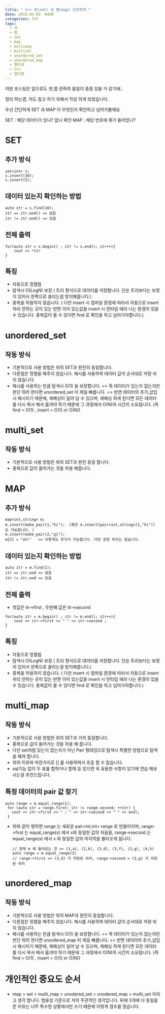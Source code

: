 ```yaml
---
title: " C++ 셋(set) 과 멥(map) 간단하게 "
date: 2019-05-03 -0400
categories: 지식
tags: 
  - 셋
  - 멥
  - set
  - map
  - multimap
  - multiset
  - unordered_set
  - unordered_map
  - 멀티셋
  - C++
  - 멀티맵
---
```


이번 포스팅은 앞으로도 셋,멥 관하여 쓸일이 종종 있을 거 같기에..

정리 하는겸, 저도 참고 하기 위해서 작성 하게 되었습니다.

우선 간단하게 SET 과 MAP 이 무엇인지 확인하고 넘어가볼께요

SET : 해당 데이터가 있나? 없나 확인
MAP : 해당 번호에 뭐가 들어있나? 

# SET

## 추가 방식
```
set<int> s;
s.insert(10);
s.insert(5);
```
## 데이터 있는지 확인하는 방법
```
auto itr = s.find(10);
itr == itr.end() <= 없음
itr != itr.end() <= 있음
```

## 전체 출력
```
for(auto itr = s.begin() ; itr != s.end(); itr++){
    cout << *itr
}
```

## 특징
- 자동으로 정렬됨
- 탐색시 O(LogN) 보장 ( 트리 형식으로 데이터를 저장합니다. 단순 트리보다는 보정이 있어서 한쪽으로 쏠리는걸 방지해줍니다.)
- 중복을 허용하지 않습니다. ( 다만 insert 시 컴파일 환경에 따라서 자동으로 insert처리 안하는 곳이 있는 반면
  이미 있는값을 insert 시 런타임 에러 나는 환경이 있을 수 있습니다. 중복값이 올 수 있다면 find 로 확인을 하고 넘어가야합니다.)
  
# unordered_set
## 작동 방식 
 - 기본적으로 사용 방법은 위의 SET과 완전히 동일합니다.
 - 다른점은 정렬을 해주지 않습니다. 해시를 사용하여 데이터 값이 순서대로 저장 되지 않습니다.
 - 해시를 사용하는 만큼 탐색시 O(1) 을 보장합니다. 
   => 즉 데이터가 있는지 없는지만 판단 하려 한다면 unordered_set 이 제일 빠릅니다.
   => 반면 데이터의 추가,삽입 시 해시이기 때문에, 재해싱이 일어 날 수 있으며, 재해싱 하게 된다면
    모든 데이터를 다시 복사 해서 옮겨야 하기 때문에 그 과정에서 O(N)의 시간이 소요됩니다.
    (즉 find = O(1) , insert = O(1) or O(N))
    
# multi_set
## 작동 방식
 - 기본적으로 사용 방법은 위의 SET과 완전 동일 합니다.
 - 중복으로 값이 들어가는 것을 허용 해줍니다. 
 
 
 
# MAP
## 추가 방식
```
map<int,string> m;
m.insert(make_pair(1,"hi");  (혹은 m.insert(pair<int,string>(1,"hi")) 도 가능합니다. )
m.insert(make_pair(2,"gi");
m[3] = "oh!"   <= 이렇게도 추가가 가능합니다. 다만 권장 하지는 않습니다.
```
## 데이터 있는지 확인하는 방법
```
auto itr = m.find(1);
itr == itr.end <= 없음
itr != itr.end <= 있음
```

## 전체 출력
- 첫값은 itr->first , 두번쨰 값은 itr->second
```
for(auto itr = m.begin() ; itr != m.end(); itr++){
    cout << itr->first << " " << itr->second ;  
}
```

## 특징
- 자동으로 정렬됨
- 탐색시 O(LogN) 보장 ( 트리 형식으로 데이터를 저장합니다. 단순 트리보다는 보정이 있어서 한쪽으로 쏠리는걸 방지해줍니다.)
- 중복을 허용하지 않습니다. ( 다만 insert 시 컴파일 환경에 따라서 자동으로 insert처리 안하는 곳이 있는 반면
  이미 있는값을 insert 시 런타임 에러 나는 환경이 있을 수 있습니다. 중복값이 올 수 있다면 find 로 확인을 하고 넘어가야합니다.)
 
 # multi_map
 ## 작동 방식
  - 기본적으로 사용 방법읜 위의 SET과 거의 동일합니다.
  - 중복으로 값이 들어가는 것을 허용 해 줍니다.
  - 다만 set처럼 있는지 없는지가 아닌 Pair 형태임으로 탐색시 특별한 방법으로 탐색을 해야 합니다.
  - 위의 이유와 마찬가지로 [] 를 사용하여서 호출 할 수 없습니다.
  - sql기능 없이 두 표를 합하거나 할때 등 있으면 꼭 유용한 사항이 있기에 연습 해보시는걸 추천드립니다.
  
 ## 특정 데이터의 pair 값 찾기
 ```
 auto range = m.equal_range(1);
  for (auto itr = range.first; itr != range.second; ++itr) {
    cout << itr->first << " : " << itr->second << " " << endl;
  }
  ```
  - 위와 같이 행하면 range 는 새로운 pair<int,int> range 로 만들어지며, range->first 는 equal_range(x) 에서 x와 동일한 값의 처음을,
     range->second 는 equal_range(x) 에서 x 와 동일한 값의 마지막을 불러오게 됩니다. 
     ```
     // 현재 m 에 들어있는 것 => (1,a), (2,b), (3,d), (3,f), (3,g), (4,h)
     auto range = m.equal_range(3)
     // range->first => (3,d) 가 저장된 위치, range->second = (3,g) 가 저장된 위치
     ```
     
  # unordered_map
  ## 작동 방식 
 - 기본적으로 사용 방법은 위의 MAP과 완전히 동일합니다.
 - 다른점은 정렬을 해주지 않습니다. 해시를 사용하여 데이터 값이 순서대로 저장 되지 않습니다.
 - 해시를 사용하는 만큼 탐색시 O(1) 을 보장합니다. 
   => 즉 데이터가 있는지 없는지만 판단 하려 한다면 unordered_map 이 제일 빠릅니다.
   => 반면 데이터의 추가,삽입 시 해시이기 때문에, 재해싱이 일어 날 수 있으며, 재해싱 하게 된다면
    모든 데이터를 다시 복사 해서 옮겨야 하기 때문에 그 과정에서 O(N)의 시간이 소요됩니다.
    (즉 find = O(1) , insert = O(1) or O(N))
    
    
    
# 개인적인 중요도 순서
- map > set > multi_map > unodered_set  = unodered_map = multi_set 이라고 생각 합니다. 
범용성 기준으로 저의 주관적인 생각입니다. 뒤에 3개에 다 동일을 준 이유는 너무 특수한 상황에서만 쓰기 때문에 
이렇게 점수를 줬습니다. 



  
     
